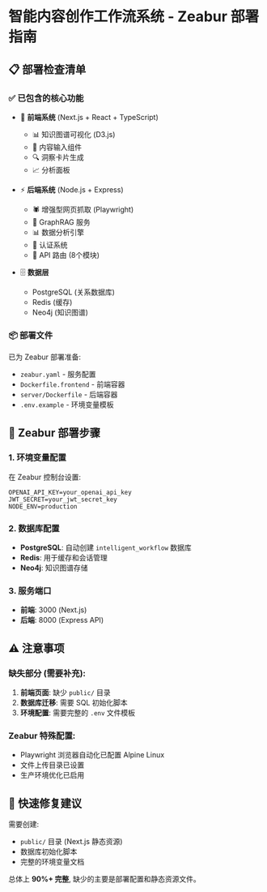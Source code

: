 # 智能内容创作工作流系统 - Zeabur 部署指南

## 📋 部署检查清单

### ✅ 已包含的核心功能
- 🚀 **前端系统** (Next.js + React + TypeScript)
  - 📊 知识图谱可视化 (D3.js)
  - 📝 内容输入组件
  - 🔍 洞察卡片生成
  - 📈 分析面板

- ⚡ **后端系统** (Node.js + Express)
  - 🕷️ 增强型网页抓取 (Playwright)
  - 🧠 GraphRAG 服务
  - 📊 数据分析引擎
  - 🔐 认证系统
  - 📡 API 路由 (8个模块)

- 🗄️ **数据层**
  - PostgreSQL (关系数据库)
  - Redis (缓存)
  - Neo4j (知识图谱)

### 📦 部署文件

已为 Zeabur 部署准备:
- `zeabur.yaml` - 服务配置
- `Dockerfile.frontend` - 前端容器
- `server/Dockerfile` - 后端容器
- `.env.example` - 环境变量模板

## 🚀 Zeabur 部署步骤

### 1. 环境变量配置
在 Zeabur 控制台设置:
```
OPENAI_API_KEY=your_openai_api_key
JWT_SECRET=your_jwt_secret_key
NODE_ENV=production
```

### 2. 数据库配置
- **PostgreSQL**: 自动创建 `intelligent_workflow` 数据库
- **Redis**: 用于缓存和会话管理  
- **Neo4j**: 知识图谱存储

### 3. 服务端口
- **前端**: 3000 (Next.js)
- **后端**: 8000 (Express API)

## ⚠️ 注意事项

### 缺失部分 (需要补充):
1. **前端页面**: 缺少 `public/` 目录
2. **数据库迁移**: 需要 SQL 初始化脚本
3. **环境配置**: 需要完整的 `.env` 文件模板

### Zeabur 特殊配置:
- Playwright 浏览器自动化已配置 Alpine Linux
- 文件上传目录已设置
- 生产环境优化已启用

## 🔧 快速修复建议

需要创建:
- `public/` 目录 (Next.js 静态资源)
- 数据库初始化脚本
- 完整的环境变量文档

总体上 **90%+ 完整**, 缺少的主要是部署配置和静态资源文件。